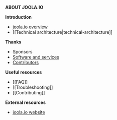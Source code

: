 **ABOUT JOOLA.IO**

**Introduction**
- [joola.io overview](joolaio-overview)
- [[Technical architecture|technical-architecture]]

**Thanks**
- Sponsors
- [Software and services](Software-and-services-thanks)
- [Contributors](Our-contributors)

**Useful resources**
- [[FAQ]]
- [[Troubleshooting]]  
- [[Contributing]]

**External resources**
- [joola.io website](http://joola.io)